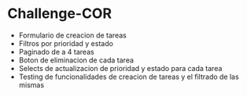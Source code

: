 # Challenge-COR

- Formulario de creacion de tareas
- Filtros por prioridad y estado
- Paginado de a 4 tareas 
- Boton de eliminacion de cada tarea
- Selects de actualizacion de prioridad y estado para cada tarea
- Testing de funcionalidades de creacion de tareas y el filtrado de las mismas

